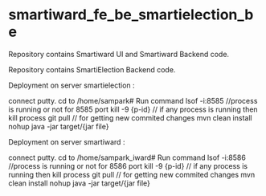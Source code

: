 # smartiward_fe_be_smartielection_be

Repository contains Smartiward UI and Smartiward Backend code.

Repository contains SmartiElection Backend code.


Deployment on server smartielection : 

connect putty.
cd to /home/sampark#
Run command lsof -i:8585 //process is running or not for 8585 port
kill -9 {p-id}  // if any process is running then kill process
git pull // for getting new commited changes 
mvn clean install
nohup java -jar target/{jar file}



Deployment on server smartiward : 

connect putty.
cd to /home/sampark_iward#
Run command lsof -i:8586 //process is running or not for 8586 port
kill -9 {p-id}  // if any process is running then kill process
git pull // for getting new commited changes 
mvn clean install
nohup java -jar target/{jar file}
